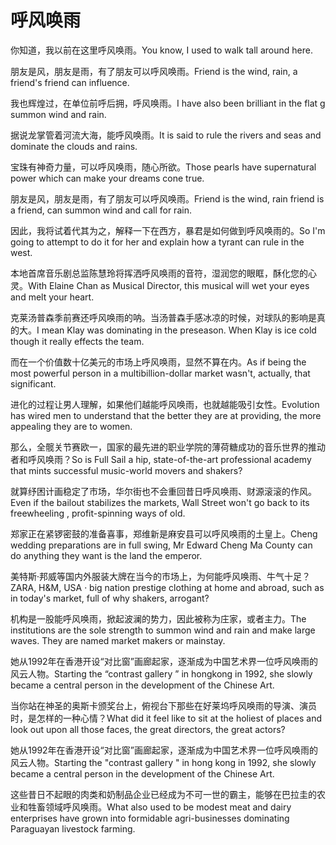 # 呼风唤雨

<p><span class="chinese">你知道，我以前在这里呼风唤雨。</span><span class="english">You know, I used to walk tall around here.</span></p>

<p><span class="chinese">朋友是风，朋友是雨，有了朋友可以呼风唤雨。</span><span class="english">Friend is the wind, rain, a friend's friend can influence.</span></p>

<p><span class="chinese">我也辉煌过，在单位前呼后拥，呼风唤雨。</span><span class="english">I have also been brilliant in the flat g summon wind and rain.</span></p>

<p><span class="chinese">据说龙掌管着河流大海，能呼风唤雨。</span><span class="english">It is said to rule the rivers and seas and dominate the clouds and rains.</span></p>

<p><span class="chinese">宝珠有神奇力量，可以呼风唤雨，随心所欲。</span><span class="english">Those pearls have supernatural power which can make your dreams cone true.</span></p>

<p><span class="chinese">朋友是风，朋友是雨，有了朋友可以呼风唤雨。</span><span class="english">Friend is the wind, rain friend is a friend, can summon wind and call for rain.</span></p>

<p><span class="chinese">因此，我将试着代其为之，解释一下在西方，暴君是如何做到呼风唤雨的。</span><span class="english">So I'm going to attempt to do it for her and explain how a tyrant can rule in the west.</span></p>

<p><span class="chinese">本地首席音乐剧总监陈慧玲将挥洒呼风唤雨的音符，湿润您的眼眶，酥化您的心灵。</span><span class="english">With Elaine Chan as Musical Director, this musical will wet your eyes and melt your heart.</span></p>

<p><span class="chinese">克莱汤普森季前赛还呼风唤雨的呐。当汤普森手感冰凉的时候，对球队的影响是真的大。</span><span class="english">I mean Klay was dominating in the preseason. When Klay is ice cold though it really effects the team.</span></p>

<p><span class="chinese">而在一个价值数十亿美元的市场上呼风唤雨，显然不算在内。</span><span class="english">As if being the most powerful person in a multibillion-dollar market wasn't, actually, that significant.</span></p>

<p><span class="chinese">进化的过程让男人理解，如果他们越能呼风唤雨，也就越能吸引女性。</span><span class="english">Evolution has wired men to understand that the better they are at providing, the more appealing they are to women.</span></p>

<p><span class="chinese">那么，全髋关节赛欧一，国家的最先进的职业学院的薄荷糖成功的音乐世界的推动者和呼风唤雨？</span><span class="english">So is Full Sail a hip, state-of-the-art professional academy that mints successful music-world movers and shakers?</span></p>

<p><span class="chinese">就算纾困计画稳定了市场，华尔街也不会重回昔日呼风唤雨、财源滚滚的作风。</span><span class="english">Even if the bailout stabilizes the markets, Wall Street won't go back to its freewheeling , profit-spinning ways of old.</span></p>

<p><span class="chinese">郑家正在紧锣密鼓的准备喜事，郑维新是麻安县可以呼风唤雨的土皇上。</span><span class="english">Cheng wedding preparations are in full swing, Mr Edward Cheng Ma County can do anything they want is the land the emperor.</span></p>

<p><span class="chinese">美特斯·邦威等国内外服装大牌在当今的市场上，为何能呼风唤雨、牛气十足？</span><span class="english">ZARA, H&M, USA · big nation prestige clothing at home and abroad, such as in today's market, full of why shakers, arrogant?</span></p>

<p><span class="chinese">机构是一股能呼风唤雨，掀起波澜的势力，因此被称为庄家，或者主力。</span><span class="english">The institutions are the sole strength to summon wind and rain and make large waves. They are named market makers or mainstay.</span></p>

<p><span class="chinese">她从1992年在香港开设“对比窗”画廊起家，逐渐成为中国艺术界一位呼风唤雨的风云人物。</span><span class="english">Starting the “contrast gallery ” in hongkong in 1992, she slowly became a central person in the development of the Chinese Art.</span></p>

<p><span class="chinese">当你站在神圣的奥斯卡颁奖台上，俯视台下那些在好莱坞呼风唤雨的导演、演员时，是怎样的一种心情？</span><span class="english">What did it feel like to sit at the holiest of places and look out upon all those faces, the great directors, the great actors?</span></p>

<p><span class="chinese">她从1992年在香港开设“对比窗”画廊起家，逐渐成为中国艺术界一位呼风唤雨的风云人物。</span><span class="english">Starting the "contrast gallery " in hong kong in 1992, she slowly became a central person in the development of the Chinese Art.</span></p>

<p><span class="chinese">这些昔日不起眼的肉类和奶制品企业已经成为不可一世的霸主，能够在巴拉圭的农业和牲畜领域呼风唤雨。</span><span class="english">What also used to be modest meat and dairy enterprises have grown into formidable agri-businesses dominating Paraguayan livestock farming.</span></p>

